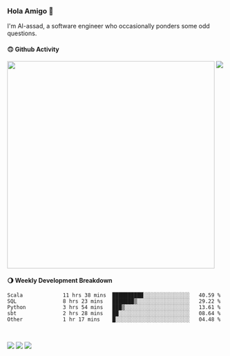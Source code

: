### Hola Amigo 🤣   

I'm Al-assad, a software engineer who occasionally ponders some odd questions.  
 
#### 🙃 Github Activity 
<div>
  <img src="https://github-readme-stats.vercel.app/api?username=al-assad&show_icons=true" align="top" style="display: inline-block;" width="480"/>
  <img src="https://github-readme-stats.vercel.app/api/top-langs/?username=al-assad&hide=css,html&langs_count=8&layout=compact" align="top" style="display: inline-block;"/>
</div>

#### 🌖 Weekly Development Breakdown
<!--START_SECTION:waka-->

```text
Scala             11 hrs 38 mins  ██████████░░░░░░░░░░░░░░░   40.59 %
SQL               8 hrs 23 mins   ███████▒░░░░░░░░░░░░░░░░░   29.22 %
Python            3 hrs 54 mins   ███▒░░░░░░░░░░░░░░░░░░░░░   13.61 %
sbt               2 hrs 28 mins   ██░░░░░░░░░░░░░░░░░░░░░░░   08.64 %
Other             1 hr 17 mins    █░░░░░░░░░░░░░░░░░░░░░░░░   04.48 %
```

<!--END_SECTION:waka-->

<br>

<a href="https://twitter.com/Alassad_dev"><img src="https://img.shields.io/badge/Twitter-@Alassad__dev-blue?style=flat&logo=twitter" /></a>
<a href="https://t.me/alassad_dev"><img src="https://img.shields.io/badge/Telegram-@alassad__dev-orange?style=flat&logo=telegram" /></a>
<a href="https://al-assad.github.io"><img src="https://img.shields.io/badge/Blogs-Linying_Assad's_Blog-yellow?style=flat&logo=github" /></a>

